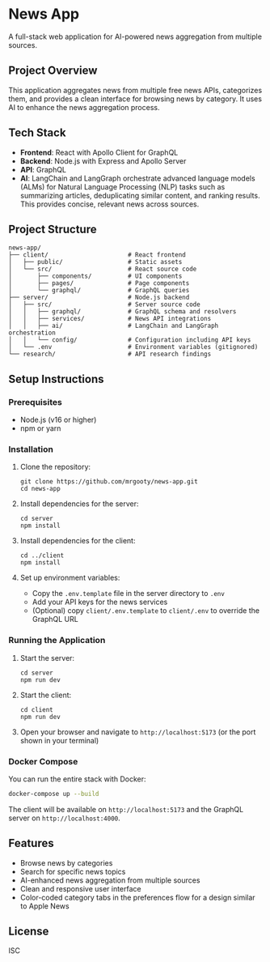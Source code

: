 # News App

A full-stack web application for AI-powered news aggregation from multiple sources.

## Project Overview

This application aggregates news from multiple free news APIs, categorizes them, and provides a clean interface for browsing news by category. It uses AI to enhance the news aggregation process.

## Tech Stack

- **Frontend**: React with Apollo Client for GraphQL
- **Backend**: Node.js with Express and Apollo Server
- **API**: GraphQL
- **AI**: LangChain and LangGraph orchestrate advanced language models (ALMs)
  for Natural Language Processing (NLP) tasks such as summarizing articles,
  deduplicating similar content, and ranking results. This provides concise,
  relevant news across sources.

## Project Structure

```
news-app/
├── client/                      # React frontend
│   ├── public/                  # Static assets
│   └── src/                     # React source code
│       ├── components/          # UI components
│       ├── pages/               # Page components
│       └── graphql/             # GraphQL queries
├── server/                      # Node.js backend
│   ├── src/                     # Server source code
│   │   ├── graphql/             # GraphQL schema and resolvers
│   │   ├── services/            # News API integrations
│   │   ├── ai/                  # LangChain and LangGraph orchestration
│   │   └── config/              # Configuration including API keys
│   └── .env                     # Environment variables (gitignored)
└── research/                    # API research findings
```

## Setup Instructions

### Prerequisites

- Node.js (v16 or higher)
- npm or yarn

### Installation

1. Clone the repository:
   ```
   git clone https://github.com/mrgooty/news-app.git
   cd news-app
   ```

2. Install dependencies for the server:
   ```
   cd server
   npm install
   ```

3. Install dependencies for the client:
   ```
   cd ../client
   npm install
   ```

4. Set up environment variables:
   - Copy the `.env.template` file in the server directory to `.env`
   - Add your API keys for the news services
   - (Optional) copy `client/.env.template` to `client/.env` to override the GraphQL URL

### Running the Application

1. Start the server:
   ```
   cd server
   npm run dev
   ```

2. Start the client:
   ```
   cd client
   npm run dev
   ```

3. Open your browser and navigate to `http://localhost:5173` (or the port shown in your terminal)

### Docker Compose

You can run the entire stack with Docker:

```bash
docker-compose up --build
```

The client will be available on `http://localhost:5173` and the GraphQL server on `http://localhost:4000`.

## Features

- Browse news by categories
- Search for specific news topics
- AI-enhanced news aggregation from multiple sources
- Clean and responsive user interface
- Color-coded category tabs in the preferences flow for a design similar to Apple News

## License

ISC

